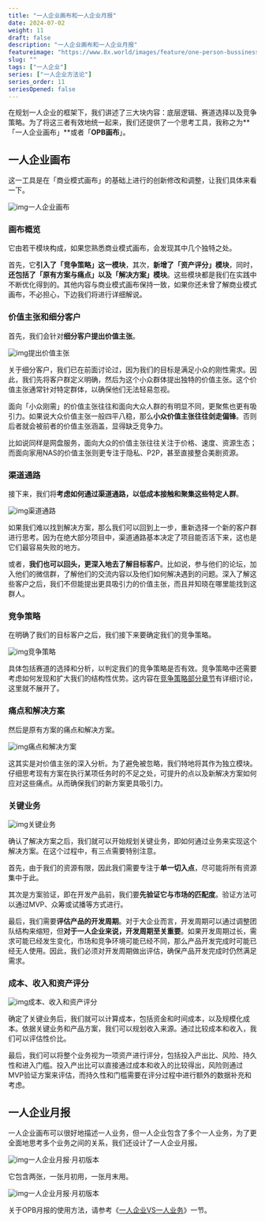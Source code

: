 ```yaml
---
title: "一人企业画布和一人企业月报"
date: 2024-07-02
weight: 11
draft: false
description: "一人企业画布和一人企业月报"
featureimage: "https://www.8x.world/images/feature/one-person-bussiness.jpg"
slug: ""
tags: ["一人企业"]
series: ["一人企业方法论"]
series_order: 11
seriesOpened: false
---
```


在规划一人企业的框架下，我们讲述了三大块内容：底层逻辑、赛道选择以及竞争策略。为了将这三者有效地统一起来，我们还提供了一个思考工具，我称之为**「一人企业画布」**或者「**OPB画布**」。

## 一人企业画布

这一工具是在「商业模式画布」的基础上进行的创新修改和调整，让我们具体来看一下。

![img](https://r2.ft07.com/wp-content/uploads/2024/03/opb-canvas-1024x583.png)一人企业画布

### 画布概览

它由若干模块构成，如果您熟悉商业模式画布，会发现其中几个独特之处。

首先，它**引入了「竞争策略」这一模块**，其次，**新增了「资产评分」模块**，同时，**还包括了「原有方案与痛点」以及「解决方案」模块**。这些模块都是我们在实践中不断优化得到的。其他内容与商业模式画布保持一致，如果你还未曾了解商业模式画布，不必担心，下边我们将进行详细解说。

### 价值主张和细分客户

首先，我们会针对**细分客户提出价值主张**。

![img](https://r2.ft07.com/wp-content/uploads/2024/03/image-74-1024x881.png)提出价值主张

关于细分客户，我们已在前面讨论过，因为我们的目标是满足小众的刚性需求。因此，我们先将客户群定义明确，然后为这个小众群体提出独特的价值主张。这个价值主张通常针对特定群体，以确保他们无法轻易忽视。

面向「小众刚需」的价值主张往往和面向大众人群的有明显不同，更聚焦也更有吸引力。如果说大众价值主张一般四平八稳，那么**小众价值主张往往剑走偏锋**。否则后者就会被前者的价值主张涵盖，显得缺乏竞争力。

比如说同样是网盘服务，面向大众的价值主张往往关注于价格、速度、资源生态；而面向家用NAS的价值主张则更专注于隐私、P2P，甚至直接整合美剧资源。

### 渠道通路

接下来，我们将**考虑如何通过渠道通路，以低成本接触和聚集这些特定人群**。

![img](https://r2.ft07.com/wp-content/uploads/2024/03/image-75-1024x854.png)渠道通路

如果我们难以找到解决方案，那么我们可以回到上一步，重新选择一个新的客户群进行思考。因为在绝大部分项目中，渠道通路基本决定了项目能否活下来，这也是它们最容易失败的地方。

或者，**我们也可以回头，更深入地去了解目标客户**。比如说，参与他们的论坛，加入他们的微信群，了解他们的交流内容以及他们如何解决遇到的问题。深入了解这些客户之后，我们不但能提出更具吸引力的价值主张，而且并知晓在哪里能找到这群人。

### 竞争策略

在明确了我们的目标客户之后，我们接下来要确定我们的竞争策略。

![img](https://r2.ft07.com/wp-content/uploads/2024/03/image-76-1024x874.png)竞争策略

具体包括赛道的选择和分析，以判定我们的竞争策略是否有效。竞争策略中还需要考虑如何发现和扩大我们的结构性优势。这内容在[竞争策略部分章节](https://ft07.com/category/opb/opb-methodology/opb-planning/opb-competition/)有详细讨论，这里就不展开了。

### 痛点和解决方案

然后是原有方案的痛点和解决方案。

![img](https://r2.ft07.com/wp-content/uploads/2024/03/image-77.png)痛点和解决方案

这其实是对价值主张的深入分析。为了避免被忽略，我们特地将其作为独立模块。仔细思考现有方案在执行某项任务时的不足之处，可提升的点以及新解决方案如何应对这些痛点。从而确保我们的新方案更具吸引力。

### 关键业务

![img](https://r2.ft07.com/wp-content/uploads/2024/03/image-78.png)关键业务

确认了解决方案之后，我们就可以开始规划关键业务，即如何通过业务来实现这个解决方案。在这个过程中，有三点需要特别注意。

首先，由于我们的资源有限，因此我们需要专注于**单一切入点**，尽可能将所有资源集中于此。

其次是方案验证，即在开发产品前，我们要**先验证它与市场的匹配度**。验证方法可以通过MVP、众筹或试播等方式进行。

最后，我们需要**评估产品的开发周期**。对于大企业而言，开发周期可以通过调整团队结构来缩短，但**对于一人企业来说，开发周期至关重要**。如果开发周期过长，需求可能已经发生变化，市场和竞争环境可能已经不同，那么产品开发完成时可能已经无人使用。因此，我们必须对开发周期做出评估，确保产品开发完成时仍然满足需求。

### 成本、收入和资产评分

![img](https://r2.ft07.com/wp-content/uploads/2024/03/image-80-1024x142.png)成本、收入和资产评分

确定了关键业务后，我们就可以计算成本，包括资金和时间成本，以及规模化成本。依据关键业务和产品方案，我们可以规划收入来源。通过比较成本和收入，我们可以评估性价比。

最后，我们可以将整个业务视为一项资产进行评分，包括投入产出比、风险、持久性和进入门槛。投入产出比可以直接通过成本和收入的比较得出，风险则通过MVP验证方案来评估，而持久性和门槛需要在评分过程中进行额外的数据补充和考虑。

## 一人企业月报

一人企业画布可以很好地描述一人业务，但一人企业包含了多个一人业务，为了更全面地思考多个业务之间的关系，我们还设计了一人企业月报。

![img](https://r2.ft07.com/wp-content/uploads/2024/03/image-81-1024x586.png)一人企业月报·月初版本

它包含两张，一张月初用，一张月末用。

![img](https://r2.ft07.com/wp-content/uploads/2024/03/opb-month-end-1024x583.png)一人企业月报·月初版本

关于OPB月报的使用方法，请参考《[一人企业VS一人业务](https://ft07.com/?p=349)》一节。